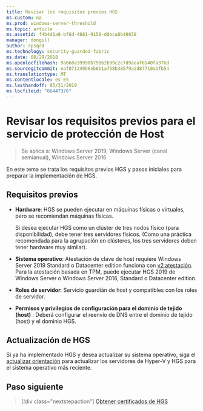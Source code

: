 ```yaml
---
title: Revisar los requisitos previos HGS
ms.custom: na
ms.prod: windows-server-threshold
ms.topic: article
ms.assetid: f4b4d1a8-bf6d-4881-9150-ddeca8b48038
manager: dongill
author: rpsqrd
ms.technology: security-guarded-fabric
ms.date: 08/29/2018
ms.openlocfilehash: 9a668a39990b79862b99c2c7d9aeaf6540fa376d
ms.sourcegitcommit: eaf071249b6eb6b1a758b38579a2d87710abfb54
ms.translationtype: MT
ms.contentlocale: es-ES
ms.lasthandoff: 05/31/2019
ms.locfileid: "66447376"
---
```

# <a name="review-prerequisites-for-the-host-guardian-service"></a>Revisar los requisitos previos para el servicio de protección de Host

>Se aplica a: Windows Server 2019, Windows Server (canal semianual), Windows Server 2016


En este tema se trata los requisitos previos HGS y pasos iniciales para preparar la implementación de HGS.

## <a name="prerequisites"></a>Requisitos previos 

-   **Hardware**: HGS se pueden ejecutar en máquinas físicas o virtuales, pero se recomiendan máquinas físicas.

    Si desea ejecutar HGS como un clúster de tres nodos físico (para disponibilidad), debe tener tres servidores físicos. (Como una práctica recomendada para la agrupación en clústeres, los tres servidores deben tener hardware muy similar).
  
-   **Sistema operativo**: Atestación de clave de host requiere Windows Server 2019 Standard o Datacenter edition funciona con [v2 atestación](guarded-fabric-tpm-trusted-attestation-capturing-hardware.md#versioned-attestation-policies). Para la atestación basada en TPM, puede ejecutar HGS 2019 de Windows Server o Windows Server 2016, Standard o Datacenter edition.

-   **Roles de servidor**: Servicio guardián de host y compatibles con los roles de servidor.

-   **Permisos y privilegios de configuración para el dominio de tejido (host)** : Deberá configurar el reenvío de DNS entre el dominio de tejido (host) y el dominio HGS. 
    
## <a name="upgrading-hgs"></a>Actualización de HGS

Si ya ha implementado HGS y desea actualizar su sistema operativo, siga el [actualizar orientación](guarded-fabric-upgrade-to-2019.md) para actualizar los servidores de Hyper-V y HGS para el sistema operativo más reciente.

## <a name="next-step"></a>Paso siguiente

> [!div class="nextstepaction"]
> [Obtener certificados de HGS](guarded-fabric-obtain-certs.md)